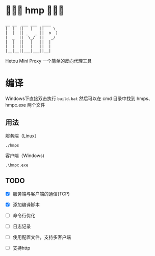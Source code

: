 #                  **🌾🌾🌾  hmp 🌾🌾🌾**

```
__ __  ___ ___  ____  
|  |  ||   |   ||    \ 
|  |  || _   _ ||  o  )
|  _  ||  \_/  ||   _/ 
|  |  ||   |   ||  |   
|  |  ||   |   ||  |   
|__|__||___|___||__|
```

Hetou Mini Proxy 一个简单的反向代理工具

# 编译
Windows下直接双击执行
`
build.bat
`
然后可以在 cmd 目录中找到 hmps、hmpc.exe 两个文件
## 用法
服务端（Linux）

`
./hmps 
`

客户端（Windows)

`
.\hmpc.exe
`
## TODO

- [x] 服务端与客户端的通信(TCP)
- [x] 添加编译脚本
- [ ] 命令行优化
- [ ] 日志记录
- [ ] 使用配置文件，支持多客户端
- [ ] 支持http

